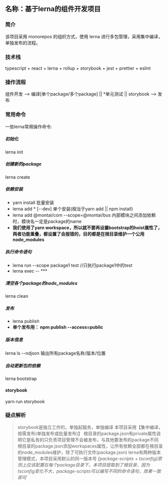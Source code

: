 ## 名称：基于lerna的组件开发项目

### 简介
   该项目采用 monorepos 的组织方式，使用 lerna 进行多包管理，采用集中编译，单独发布的流程。

### 技术栈
   typescript + react + lerna + rollup + storybook + jest + prettier + eslint

### 操作流程
   组件开发 --> 编译[单个package/多个package] || *单元测试 || storybook  --> 发布
 
### 常用命令
   一些lerna常用操作命令:
   ##### 初始化
   lerna init

   ##### 创建新的package
   lerna create

   ##### 依赖安装
   *   yarn install  批量安装
   *   lerna add * [--dev]  单个安装(相当于yarn add || npm install)
   *   lerna add @montai/com --scope=@montai/bus  内部模块之间添加依赖时，模块名一定是package的name
   *   **我们使用了yarn workspace，所以就不要再设置bootstrap的hoist属性了，两者功能重叠，都设置了会报错的，目的都是在根目录维护一个公用node_modules**

   ##### 执行命令语句
   *   lerna run --scope package1 test  //只执行package1中的test
   *   lerna exec -- ***

   ##### 清空各个package的node_modules
   lerna clean

   ##### 发布
   *   lerna publish
   *   **单个发布用： npm publish --access=public**

   ##### 版本信息
   lerna ls --ndjson 输出所有package名称/版本/位置

   ##### 自动更新包的依赖
   lerna bootstrap

   #### storybook
   yarn run storybook

### 疑点解析
   > storybook是独立工作的，单独起服务，单独编译
   > 本项目采用【集中编译，按需发布(单独发布或批量发布)】
   > 根目录的package.json有private属性说明它是私有的只负责项目管理不会被发布，与其他要发布的package不同
   > 根目录的package.json添加workspaces属性，让所有依赖全部都在根目录的node_modules维护，除了可执行文件(package.json)
   > lerna有两种版本管理模式，本项目采用默认的同一版本号
   > *[package-scripts + tsconfig]原则上应该配置在每个package目录下，本项目提取到了根目录，因为tsconfig变化不大，package-scripts可以编写不同的命令语句，效果一致即可*
